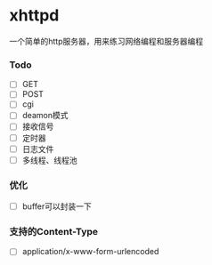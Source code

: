 # xhttpd
一个简单的http服务器，用来练习网络编程和服务器编程

### Todo
- [ ] GET
- [ ] POST
- [ ] cgi
- [ ] deamon模式
- [ ] 接收信号
- [ ] 定时器
- [ ] 日志文件
- [ ] 多线程、线程池

### 优化
- [ ] buffer可以封装一下

### 支持的Content-Type
- [ ] application/x-www-form-urlencoded